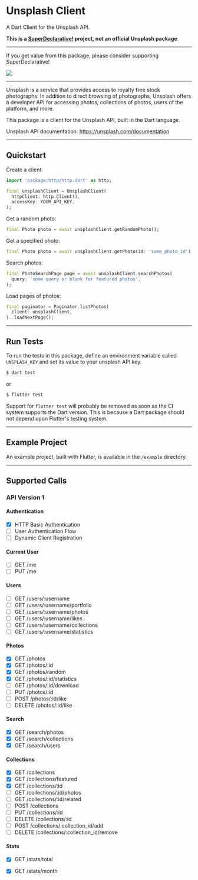 # Unsplash Client

A Dart Client for the Unsplash API.

**This is a [SuperDeclarative!](https://superdeclarative.com) project, not an official Unsplash package**

---

If you get value from this package, please consider supporting SuperDeclarative!

<a href="https://donate.superdeclarative.com" target="_blank" alt="Donate"><img src="https://img.shields.io/badge/Donate-%24%24-green"></a>

---

Unsplash is a service that provides access to royalty free stock photographs. In addition to direct browsing of photographs, Unsplash offers a developer API for accessing photos, collections of photos, users of the platform, and more.

This package is a client for the Unsplash API, built in the Dart language.

Unsplash API documentation: https://unsplash.com/documentation

---

## Quickstart

Create a client:

```dart
import 'package:http/http.dart' as http;

final unsplashClient = UnsplashClient(
  httpClient: http.Client(),
  accessKey: YOUR_API_KEY,
);
```

Get a random photo:

```dart
final Photo photo = await unsplashClient.getRandomPhoto();
```

Get a specified photo:

```dart
final Photo photo = await unsplashClient.getPhoto(id: 'some_photo_id');
```

Search photos:

```dart
final PhotoSearchPage page = await unsplashClient.searchPhotos(
  query: 'some query or blank for featured photos',
);
```

Load pages of photos:

```dart
final paginator = Paginator.listPhotos(
  client: unsplashClient,
)..loadNextPage();
```

---

## Run Tests

To run the tests in this package, define an environment variable called `UNSPLASH_KEY` and set its value to your unsplash API key.

```bash
$ dart test
```

or

```bash
$ flutter test
```

Support for `flutter test` will probably be removed as soon as the CI
system supports the Dart version. This is because a Dart package should
not depend upon Flutter's testing system.

---

## Example Project

An example project, built with Flutter, is available in the `/example` directory.

---

## Supported Calls

### API Version 1

#### Authentication

- [x] HTTP Basic Authentication
- [ ] User Authentication Flow
- [ ] Dynamic Client Registration

#### Current User

- [ ] GET /me
- [ ] PUT /me

#### Users

- [ ] GET /users/:username
- [ ] GET /users/:username/portfolio
- [ ] GET /users/:username/photos
- [ ] GET /users/:username/likes
- [ ] GET /users/:username/collections
- [ ] GET /users/:username/statistics

#### Photos

- [x] GET /photos
- [x] GET /photos/:id
- [x] GET /photos/random
- [x] GET /photos/:id/statistics
- [ ] GET /photos/:id/download
- [ ] PUT /photos/:id
- [ ] POST /photos/:id/like
- [ ] DELETE /photos/:id/like

#### Search

- [x] GET /search/photos
- [x] GET /search/collections
- [x] GET /search/users

#### Collections

- [x] GET /collections
- [x] GET /collections/featured
- [x] GET /collections/:id
- [ ] GET /collections/:id/photos
- [ ] GET /collections/:id/related
- [ ] POST /collections
- [ ] PUT /collections/:id
- [ ] DELETE /collections/:id
- [ ] POST /collections/:collection_id/add
- [ ] DELETE /collections/:collection_id/remove

#### Stats

- [x] GET /stats/total
- [x] GET /stats/month

